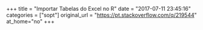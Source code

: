 +++
title = "Importar Tabelas do Excel no R"
date = "2017-07-11 23:45:16"
categories = ["sopt"]
original_url = "https://pt.stackoverflow.com/q/219544"
at_home="no"
+++

